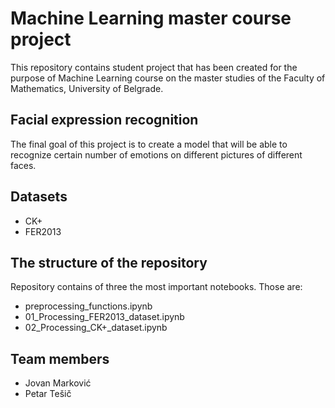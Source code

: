 # Machine Learning master course project
This repository contains student project that has been created for the purpose of Machine Learning course on the master studies of the Faculty of Mathematics, University of Belgrade.

## Facial expression recognition
The final goal of this project is to create a model that will be able to recognize certain number of emotions on different pictures of different faces.

## Datasets
- CK+
- FER2013

## The structure of the repository
Repository contains of three the most important notebooks. Those are:
- preprocessing_functions.ipynb
- 01_Processing_FER2013_dataset.ipynb
- 02_Processing_CK+_dataset.ipynb

## Team members
- Jovan Marković
- Petar Tešič

